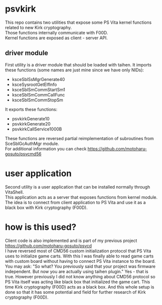 # psvkirk

This repo contains two utilities that expose some PS Vita kernel functions related to new Kirk cryptography.  
Those functions internally communicate with F00D.  
Kernel functions are exposed as client - server API.  
  
## driver module
First utility is a driver module that should be loaded with taihen.
It imports these functions (some names are just mine since we have only NIDs):  
* ksceSblSsMgrGenerate40
* ksceSysrootGetElfInfo
* ksceSblSmCommStartSm1
* ksceSblSmCommCallFunc
* ksceSblSmCommStopSm
  
It exports these functions:  
* psvkirkGenerate10
* psvkirkGenerate20
* psvkirkCallService1000B
  
These functions are reversed partial reimplementation of subroutines from SceSblGcAuthMgr module.  
For additional information you can check https://github.com/motoharu-gosuto/psvcmd56  
 
# user application
Second utility is a user application that can be installed normally through VitaShell.  
This application acts as a server that exposes functions from kernel module.  
The idea is to connect from client application to PS Vita and use it as a black box with Kirk cryptography (F00D).
  
# how is this used?
Client code is also implemented and is part of my previous project https://github.com/motoharu-gosuto/psvcd  
I have reversed most of CMD56 custom initialization protocol that PS Vita uses to initialize game carts.
With this I was finally able to read game carts with custom board without having to connect PS Vita instance to the board.
You may ask: "So what? You previously said that your project was firmware independent. But now you are actually using taihen plugin." Yes - that is true. However previously I did not know anything about CMD56 protocol so PS Vita itself was acting like black box that initialized the game cart. This time Kirk cryptography (F00D) acts as a black box. And this whole setup is done so that it has some potential and field for further research of Kirk cryptography (F00D).

